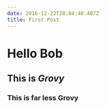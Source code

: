 ```yaml
---
date: 2016-12-22T20:04:40.407Z
title: First Post
---
```

# Hello Bob
## This is *Grovy*
### This is far less **Grovy**
